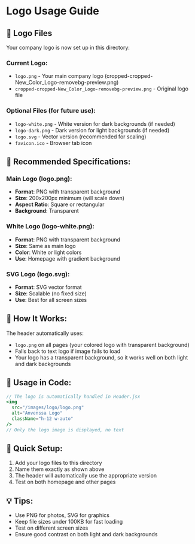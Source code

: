 # Logo Usage Guide

## 📁 Logo Files

Your company logo is now set up in this directory:

### Current Logo:
- `logo.png` - Your main company logo (cropped-cropped-New_Color_Logo-removebg-preview.png)
- `cropped-cropped-New_Color_Logo-removebg-preview.png` - Original logo file

### Optional Files (for future use):
- `logo-white.png` - White version for dark backgrounds (if needed)
- `logo-dark.png` - Dark version for light backgrounds (if needed)
- `logo.svg` - Vector version (recommended for scaling)
- `favicon.ico` - Browser tab icon

## 🎯 Recommended Specifications:

### Main Logo (logo.png):
- **Format**: PNG with transparent background
- **Size**: 200x200px minimum (will scale down)
- **Aspect Ratio**: Square or rectangular
- **Background**: Transparent

### White Logo (logo-white.png):
- **Format**: PNG with transparent background
- **Size**: Same as main logo
- **Color**: White or light colors
- **Use**: Homepage with gradient background

### SVG Logo (logo.svg):
- **Format**: SVG vector format
- **Size**: Scalable (no fixed size)
- **Use**: Best for all screen sizes

## 🔧 How It Works:

The header automatically uses:
- `logo.png` on all pages (your colored logo with transparent background)
- Falls back to text logo if image fails to load
- Your logo has a transparent background, so it works well on both light and dark backgrounds

## 📝 Usage in Code:

```jsx
// The logo is automatically handled in Header.jsx
<img 
  src="/images/logo/logo.png" 
  alt="Anvenssa Logo" 
  className="h-12 w-auto"
/>
// Only the logo image is displayed, no text
```

## 🚀 Quick Setup:

1. Add your logo files to this directory
2. Name them exactly as shown above
3. The header will automatically use the appropriate version
4. Test on both homepage and other pages

## 💡 Tips:

- Use PNG for photos, SVG for graphics
- Keep file sizes under 100KB for fast loading
- Test on different screen sizes
- Ensure good contrast on both light and dark backgrounds 